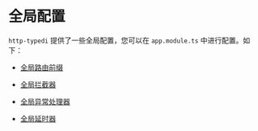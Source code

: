 # 全局配置

`http-typedi` 提供了一些全局配置，您可以在 `app.module.ts` 中进行配置。如下：

* [全局路由前缀](./prefix.md)
- [全局拦截器](./use-interceptors.md)
+ [全局异常处理器](./catch.md)
- [全局延时器](./sleep.md)